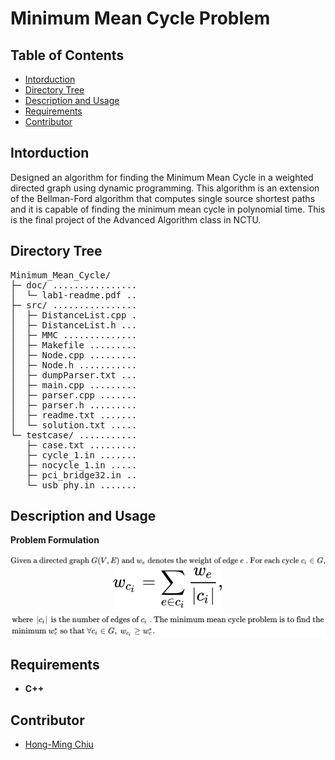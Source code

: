 # Minimum Mean Cycle Problem

## Table of Contents
- [Intorduction](#intorduction)
- [Directory Tree](#directory-tree)
- [Description and Usage](#description-and-usage)
- [Requirements](#requirements)
- [Contributor](#contributor)

## Intorduction
Designed an algorithm for finding the Minimum Mean Cycle in a weighted directed graph using dynamic programming. This algorithm is an extension of the Bellman-Ford algorithm that computes single source shortest paths and it is capable of finding the minimum mean cycle in polynomial time. This is the final project of the Advanced Algorithm class in NCTU.

## Directory Tree
<pre>
Minimum_Mean_Cycle/
├─ doc/ ................ 
│  └─ lab1-readme.pdf .. 
├─ src/ ................ 
│  ├─ DistanceList.cpp . 
│  ├─ DistanceList.h ... 
│  ├─ MMC .............. 
│  ├─ Makefile ......... 
│  ├─ Node.cpp ......... 
│  ├─ Node.h ........... 
│  ├─ dumpParser.txt ... 
│  ├─ main.cpp ......... 
│  ├─ parser.cpp ....... 
│  ├─ parser.h ......... 
│  ├─ readme.txt ....... 
│  └─ solution.txt ..... 
└─ testcase/ ........... 
   ├─ case.txt ......... 
   ├─ cycle_1.in ....... 
   ├─ nocycle_1.in ..... 
   ├─ pci_bridge32.in .. 
   └─ usb_phy.in ....... 
</pre>

## Description and Usage
**Problem Formulation**
<!-- <img src="https://render.githubusercontent.com/render/math?math=\text{Given a directed graph}\ G(V,E)\ \text{and}\ w_e\ \text{denotes the weight of edge}\ e\ \text{. For each cycle}\ c_i \in G,">

<img src="https://render.githubusercontent.com/render/math?math=\text{where}\ \left|c_i\right|\ \text{is the number of edges of}\ c_i\ \text{. The minimum mean cycle problem is to find the  minimum}\ w_c^*\ \text{so that}\ \forall c_i \in G,\ w_{c_i}\geq w_c^*."> -->


<!-- $$
\begin{aligned} 
    &\text{where}\ \left|c_i\right|\ \text{is the number of edges of}\ c_i\ \text{. The minimum mean cycle problem is to find the} \\
    &\text{minimum}\ w_c^*\ \text{so that}\ \forall c_i \in G,\ w_{c_i}\geq w_c^*.
\end{aligned}
$$ --> 


<img style="transform: translateY(0.25em);" src="svg/qwMdUPqrXc.svg"/>
<div align="center"><img src="svg/clDbXz5n3S.svg"/></div>
<img src="svg/VheqT1hJBg.svg"/>


## Requirements
- **C++**

## Contributor
- [Hong-Ming Chiu](https://hong-ming.github.io/)